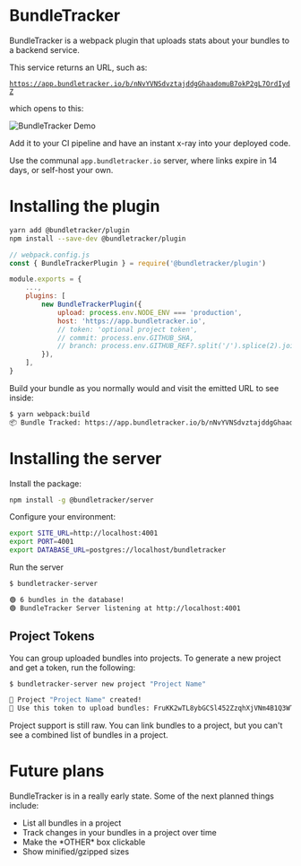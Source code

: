 # BundleTracker

BundleTracker is a webpack plugin that uploads stats about your bundles to a backend service.

This service returns an URL, such as:

[`https://app.bundletracker.io/b/nNvYVNSdvztajddgGhaadomuB7okP2gL7OrdIydZ`](https://app.bundletracker.io/b/nNvYVNSdvztajddgGhaadomuB7okP2gL7OrdIydZ)

which opens to this:

![BundleTracker Demo](https://user-images.githubusercontent.com/53387/103489877-01202e80-4e18-11eb-8c6a-508e23934eba.gif)

Add it to your CI pipeline and have an instant x-ray into your deployed code.

Use the communal `app.bundletracker.io` server, where links expire in 14 days, or self-host your own.

# Installing the plugin

```sh
yarn add @bundletracker/plugin
npm install --save-dev @bundletracker/plugin
```

```js
// webpack.config.js
const { BundleTrackerPlugin } = require('@bundletracker/plugin')

module.exports = {
    ...,
    plugins: [
        new BundleTrackerPlugin({
            upload: process.env.NODE_ENV === 'production',
            host: 'https://app.bundletracker.io',
            // token: 'optional project token', 
            // commit: process.env.GITHUB_SHA,
            // branch: process.env.GITHUB_REF?.split('/').splice(2).join('/')
        }),
    ],
}
```

Build your bundle as you normally would and visit the emitted URL to see inside:

```sh
$ yarn webpack:build
📦 Bundle Tracked: https://app.bundletracker.io/b/nNvYVNSdvztajddgGhaadomuB7okP2gL7OrdIydZ
```

# Installing the server

Install the package:

```sh
npm install -g @bundletracker/server
```

Configure your environment:

```sh
export SITE_URL=http://localhost:4001
export PORT=4001
export DATABASE_URL=postgres://localhost/bundletracker
```

Run the server

```sh
$ bundletracker-server

🟢 6 bundles in the database!
🟢 BundleTracker Server listening at http://localhost:4001
```

## Project Tokens

You can group uploaded bundles into projects. To generate a new project and get a token, run the following:

```sh
$ bundletracker-server new project "Project Name"

🏁 Project "Project Name" created!
🔑 Use this token to upload bundles: FruKK2wTL8ybGCSl452ZzqhXjVNm4B1Q3WTQlrPG
```

Project support is still raw. You can link bundles to a project, but you can't see a combined list of bundles in a project.

# Future plans

BundleTracker is in a really early state. Some of the next planned things include:

- List all bundles in a project
- Track changes in your bundles in a project over time
- Make the \*OTHER\* box clickable
- Show minified/gzipped sizes
